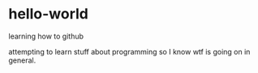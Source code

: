 # hello-world
learning how to github

attempting to learn stuff about programming so I know wtf is going on in  general. 
